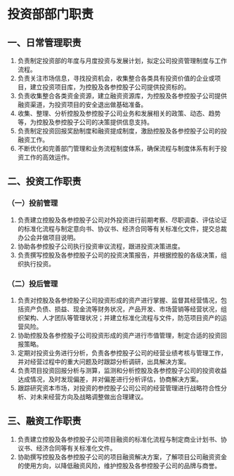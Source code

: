 # 投资部部门职责

## 一、日常管理职责
1. 负责制定投资部的年度与月度投资与发展计划，拟定公司投资管理制度与工作流程。
2. 负责关注市场信息，寻找投资机会，收集整合各类具有投资价值的企业或项目，建立投资项目库，为控股及各参控股子公司提供投资标的。
3. 负责收集整合各类资金资源，建立融资资源库，为控股及各参控股子公司提供融资渠道，为投资项目的安全退出做基础准备。
4. 收集、整理、分析控股及参控股子公司业务和发展相关的政策、动态、趋势等，为控股及参控股子公司的决策提供信息支持。
5. 负责制定投资回报奖励制度和融资提成制度，激励控股及各参控股子公司的投融资工作。
6. 不断优化和完善部门管理和业务流程制度体系，确保流程与制度体系有利于投资工作的高效运作。

## 二、投资工作职责
### （一）投前管理
1. 负责建立控股及各参控股子公司对外投资进行前期考察、尽职调查、评估论证的标准化流程与制定意向书、协议书、经济合同等有关标准化文件，提交总裁办公会并做项目说明。
2. 协助各参控股子公司执行投资审议流程，跟进投资决策进度。
3. 负责撰写控股及各参控股子公司的投资决策报告，并根据控股的各级决策，组织执行投资。
### （二）投后管理
1. 负责对控股及各参控股子公司投资形成的资产进行掌握、监督其经营情况，包括资产负债、损益、现金流等财务状况，产品开发、市场营销等经营状况，组织架构、人才团队等管理状况；并建立标准化流程与文件，防范项目资产的运营风险。
2. 协助控股及各参控股子公司投资形成的资产进行市值管理，制定合适的投资回报策略。
3. 定期对投资业务进行分析，负责各参控股子公司的经营业绩考核与管理工作，并对经营过程中的重大问题及时跟踪分析调研，出具解决方案。
4. 负责项目投资回报分析与测算，监测和分析控股及各参控股子公司的投资收益达成情况，及时发现偏差，并对偏差进行分析评估，协商解决方案。
5. 跟踪研究资本市场，对投资的参控股子公司公司的经营管理进行战略符合性分析、对未来经营方向及战略调整做出合理建议。

## 三、融资工作职责
1. 负责建立控股及各参控股子公司项目融资的标准化流程与制定商业计划书、协议书、经济合同等有关标准化文件。
2. 协助撰写控股及各参控股子公司的项目融资解决方案，了解项目公司融资资金的使用方向，以降低融资风险，维护控股及各参控股子公司的品牌与商誉。
